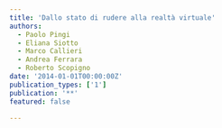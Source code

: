 ```yaml
---
title: 'Dallo stato di rudere alla realtà virtuale'
authors:
  - Paolo Pingi
  - Eliana Siotto
  - Marco Callieri
  - Andrea Ferrara
  - Roberto Scopigno
date: '2014-01-01T00:00:00Z'
publication_types: ['1']
publication: '**'
featured: false

---
```

